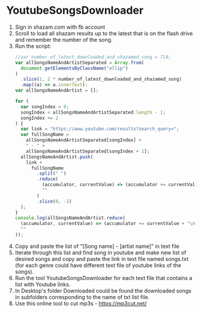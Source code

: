 # YoutubeSongsDownloader

1. Sign in shazam.com with fb account
1. Scroll to load all shazam results up to the latest that is on the flash drive and remember the number of the song.
1. Run the script:
    ```js
    //var number_of_latest_downloaded_and_shazamed_song = 714;
    var allSongsNameAndArtistSeparated = Array.from(
      document.getElementsByClassName("ellip")
    )
      .slice(1, 2 * number_of_latest_downloaded_and_shazamed_song)
      .map((a) => a.innerText);
    var allSongsNameAndArtist = [];
    
    for (
      var songIndex = 0;
      songIndex < allSongsNameAndArtistSeparated.length - 1;
      songIndex += 2
    ) {
      var link = "https://www.youtube.com/results?search_query=";
      var fullSongName =
        allSongsNameAndArtistSeparated[songIndex] +
        " - " +
        allSongsNameAndArtistSeparated[songIndex + 1];
      allSongsNameAndArtist.push(
        link +
          fullSongName
            .split(" ")
            .reduce(
              (accumulator, currentValue) => (accumulator += currentValue + "+"),
              ""
            )
            .slice(0, -1)
      );
    }
    console.log(allSongsNameAndArtist.reduce(
      (accumulator, currentValue) => (accumulator += currentValue + "\n"),
      ""
    ));
    ```
1. Copy and paste the list of "[Song name] - [artist name]" in text file
1. Iterate through this list and find song in youtube and make new list of desired songs and copy and paste the link in text file named songs.txt (for each genre could have different text file of youtube links of the songs).
1. Run the tool YoutubeSongsDownloader for each text file that contains a list with Youtube links.
1. In Desktop's folder Downloaded could be found the downloaded songs in subfolders corresponding to the name of txt list file.
1. Use this online tool to cut mp3s - https://mp3cut.net/
